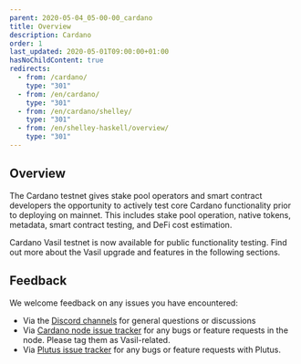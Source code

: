 ```yaml
---
parent: 2020-05-04_05-00-00_cardano
title: Overview
description: Cardano
order: 1
last_updated: 2020-05-01T09:00:00+01:00
hasNoChildContent: true
redirects:
  - from: /cardano/
    type: "301"
  - from: /en/cardano/
    type: "301"
  - from: /en/cardano/shelley/
    type: "301"
  - from: /en/shelley-haskell/overview/
    type: "301"
---
```

## Overview

The Cardano testnet gives stake pool operators and smart contract developers the opportunity to actively test core Cardano functionality prior to deploying on mainnet. This includes stake pool operation, native tokens, metadata, smart contract testing, and DeFi cost estimation. 

Cardano Vasil testnet is now available for public functionality testing. Find out more about the Vasil upgrade and features in the following sections.

## Feedback

We welcome feedback on any issues you have encountered:
+ Via the [Discord channels](https://discord.com/channels/826816523368005654/826816523964383263) for general questions or discussions
+ Via [Cardano node issue tracker](https://github.com/input-output-hk/cardano-node/issues) for any bugs or feature requests in the node. Please tag them as Vasil-related.
+ Via [Plutus issue tracker](https://github.com/input-output-hk/plutus/issues) for any bugs or feature requests with Plutus.


